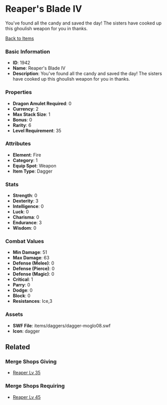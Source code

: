 # Reaper's Blade IV

You've found all the candy and saved the day! The sisters have cooked up this ghoulish weapon for you in thanks.

[Back to Items](../items.md)

### Basic Information

- **ID**: 1942
- **Name**: Reaper&#039;s Blade IV
- **Description**: You&#039;ve found all the candy and saved the day! The sisters have cooked up this ghoulish weapon for you in thanks.

### Properties

- **Dragon Amulet Required**: 0
- **Currency**: 2
- **Max Stack Size**: 1
- **Bonus**: 0
- **Rarity**: 6
- **Level Requirement**: 35

### Attributes

- **Element**: Fire
- **Category**: 1
- **Equip Spot**: Weapon
- **Item Type**: Dagger

### Stats

- **Strength**: 0
- **Dexterity**: 3
- **Intelligence**: 0
- **Luck**: 0
- **Charisma**: 0
- **Endurance**: 3
- **Wisdom**: 0

### Combat Values

- **Min Damage**: 51
- **Max Damage**: 63
- **Defense (Melee)**: 0
- **Defense (Pierce)**: 0
- **Defense (Magic)**: 0
- **Critical**: 1
- **Parry**: 0
- **Dodge**: 0
- **Block**: 0
- **Resistances**: Ice,3

### Assets

- **SWF File**: items/daggers/dagger-moglo08.swf
- **Icon**: dagger

## Related

### Merge Shops Giving

- [Reaper Lv 35](../merge-shops/43-reaper-lv-35.md)

### Merge Shops Requiring

- [Reaper Lv 45](../merge-shops/44-reaper-lv-45.md)

